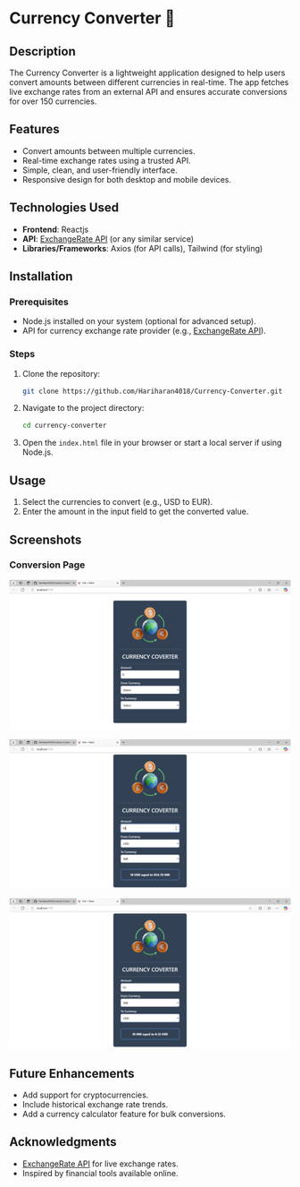 # Currency Converter 💱  

## Description  
The Currency Converter is a lightweight application designed to help users convert amounts between different currencies in real-time. The app fetches live exchange rates from an external API and ensures accurate conversions for over 150 currencies.  

## Features  
- Convert amounts between multiple currencies.  
- Real-time exchange rates using a trusted API.  
- Simple, clean, and user-friendly interface.  
- Responsive design for both desktop and mobile devices.  

## Technologies Used  
- **Frontend**: Reactjs
- **API**: [ExchangeRate API](https://exchangerate-api.com/) (or any similar service)  
- **Libraries/Frameworks**: Axios (for API calls), Tailwind (for styling)  

## Installation  

### Prerequisites  
- Node.js installed on your system (optional for advanced setup).  
- API for currency exchange rate provider (e.g., [ExchangeRate API](https://exchangerate-api.com/)).  

### Steps  
1. Clone the repository:  
   ```bash  
   git clone https://github.com/Hariharan4018/Currency-Converter.git  
   ```  

2. Navigate to the project directory:  
   ```bash  
   cd currency-converter  
   ```  

3. Open the `index.html` file in your browser or start a local server if using Node.js.  


## Usage  
1. Select the currencies to convert (e.g., USD to EUR).  
2. Enter the amount in the input field to get the converted value.  

## Screenshots  
### Conversion Page  
![Currency Converter Screenshot](src/assets/1.png)  

![Currency Converter Screenshot](src/assets/2.png)  

![Currency Converter Screenshot](src/assets/3.png)  

## Future Enhancements  
- Add support for cryptocurrencies.  
- Include historical exchange rate trends.  
- Add a currency calculator feature for bulk conversions.  


## Acknowledgments  
- [ExchangeRate API](https://exchangerate-api.com/) for live exchange rates.  
- Inspired by financial tools available online.  
